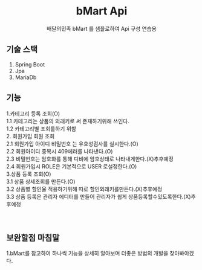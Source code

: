   <h1 align="center">bMart Api </h1>

  <p align="center">
  배달의민족 bMart 를 샘플로하여 Api 구성 연습용
  </p>

## 기술 스택 
1. Spring Boot<br>
2. Jpa<br>
3. MariaDb<br>
## 기능 
1.카테고리 등록 조회(O)<br>
1.1 카테고리는 상품의 외래키로 써 존재하기위해 쓰인다.<br>
1.2 카테고리별 조회를하기 위함<br>
2. 회원가입 회원 조회<br>
2.1 회원가입 아이디 비밀번호 는 유효성검사를 실시한다.(O)<br>
2.2 회원아이디 중복시 409에러를 나타낸다.(O)<br>
2.3 비밀번호는 암호화를 통해 디비에 암호상태로 나타내게한다.(X)추후예정<br>
2.4 회원가입시 ROLE은 기본적으로 USER 로설정한다.(O)<br>
3.상품 등록 조회(O)<br>
3.1 상품 상세조회를 만든다.(O)<br>
3.2 상품별 할인율 적용하기위해 따로 할인외래키를만든다.(X)추후예정<br>
3.3 상품 등록은 관리자 에디터를 만들어 관리자가 쉽게 상품등록할수있도록한다.(X)추후예정<br><br><br>


## 보완할점 마침말 
1.bMart를 참고하여 하나씩 기능을 상세히 알아보며 더좋은 방법의 개발을 찾아봐야겠다.<br>

